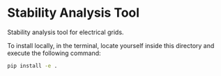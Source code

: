 # Stability Analysis Tool

Stability analysis tool for electrical grids.

To install locally, in the terminal, locate yourself inside this directory and execute the following command:

```bash
pip install -e .
```
